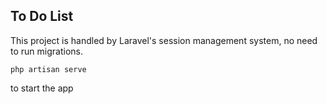 ## To Do List

This project is handled by Laravel's session management system, no need to run migrations.

```Terminal
php artisan serve
```
to start the app
